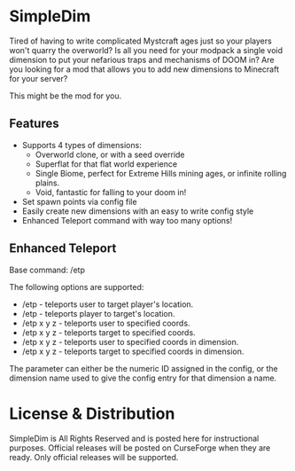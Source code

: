 # SimpleDim
Tired of having to write complicated Mystcraft ages just so your players won't quarry the overworld?
Is all you need for your modpack a single void dimension to put your nefarious traps and mechanisms of DOOM in?
Are you looking for a mod that allows you to add new dimensions to Minecraft for your server?

This might be the mod for you.

## Features
* Supports 4 types of dimensions:
  * Overworld clone, or with a seed override
  * Superflat for that flat world experience
  * Single Biome, perfect for Extreme Hills mining ages, or infinite rolling plains.
  * Void, fantastic for falling to your doom in!
* Set spawn points via config file
* Easily create new dimensions with an easy to write config style
* Enhanced Teleport command with way too many options!
 
## Enhanced Teleport
Base command: /etp

The following options are supported:
* /etp <target> - teleports user to target player's location.
* /etp <player> <target> - teleports player to target's location.
* /etp x y z - teleports user to specified coords.
* /etp <target> x y z - teleports target to specified coords.
* /etp x y z <dimension> - teleports user to specified coords in dimension.
* /etp <target> x y z <dimension> - teleports target to specified coords in dimension.

The <dimension> parameter can either be the numeric ID assigned in the config, or the dimension name used to give the config entry for that dimension a name.

# License & Distribution

SimpleDim is All Rights Reserved and is posted here for instructional purposes.
Official releases will be posted on CurseForge when they are ready. Only official releases will be supported.
